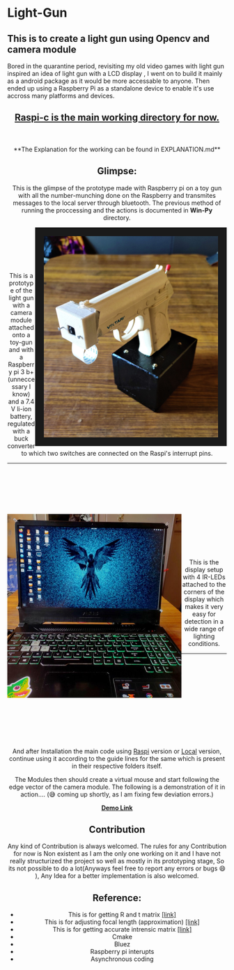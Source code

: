 # Light-Gun

## This is to create a light gun using Opencv and camera module
Bored in the quarantine period, revisiting my old video games with light gun inspired an idea of light gun with a LCD display , I went on to build it mainly as a android package as it would be more accessable to anyone. Then ended up using a Raspberry Pi as a standalone device to enable it's use accross many platforms and devices.<br/>
<center><h2><a href="/Raspi-c"> Raspi-c is the main working directory for now.</a></h2></><br/><br/>
**The Explanation for the working can be found in EXPLANATION.md**

## Glimpse:
This is the glimpse of the prototype made with Raspberry pi on a toy gun with all the number-munching done on the Raspberry and transmites messages to the local server through bluetooth. The previous method of running the proccessing and the actions is documented in **Win-Py** directory.<br/>

<img src="https://raw.githubusercontent.com/hex-plex/Light-Gun/master/images/Complete_setup.jpg" width="400" align="right" border="20"></img>
<br/><br/><br/><br/><br/><br/>This is a prototype of the light gun with a camera module attached onto a toy-gun and with a Raspberry pi 3 b+ (unneccessary I know) and a 7.4 V li-ion battery, regulated with a buck converter to which two switches are connected on the Raspi's interrupt pins.<hr/>

<br/><br/><br/><br/><br/><br/>
<img src="https://raw.githubusercontent.com/hex-plex/Light-Gun/master/images/display_setup.jpg" width="400" align="left"></img>
<br/><br/><br/><br/><br/><br/>
This is the display setup with 4 IR-LEDs attached to the corners of the display which makes it very easy for detection in a wide range of lighting conditions.<hr/><br/><br/><br/><br/><br/>
<br/><br/><br/><br/><br/><br/>

And after Installation the main code using [Raspi](https://github.com/hex-plex/Light-Gun/tree/master/Raspi-c) version or [Local](https://github.com/hex-plex/Light-Gun/tree/master/Win-py) version, continue using it according to the guide lines for the same which is present in their respective folders itself.

The Modules then should create a virtual mouse and start following the edge vector of the camera module.
The following is a demonstration of it in action.... (:sweat_smile: coming up shortly, as I am fixing few deviation errors.)

[**Demo Link**](https://drive.google.com/file/d/1hIYBv8l2JCylOfQS9Cc5D5Hp50Ui55D-/view?usp=sharing)

## Contribution
Any kind of Contribution is always welcomed. The rules for any Contribution for now is Non existent as I am the only one working on it and I have not really structurized the project so well as mostly in its prototyping stage, So its not possible to do a lot(Anyways feel free to report any errors or bugs :smile: ), Any Idea for a better implementation is also welcomed.

## Reference:
- This is for getting R and t matrix  [[link]](https://www.learnopencv.com/head-pose-estimation-using-opencv-and-dlib/)
- This is for adjusting focal length (approximation) [[link]](https://www.learnopencv.com/approximate-focal-length-for-webcams-and-cell-phone-cameras/)
- This is for getting accurate intrensic matrix [[link]](https://www.learnopencv.com/camera-calibration-using-opencv/)
- Cmake
- Bluez
- Raspberry pi interupts
- Asynchronous coding
